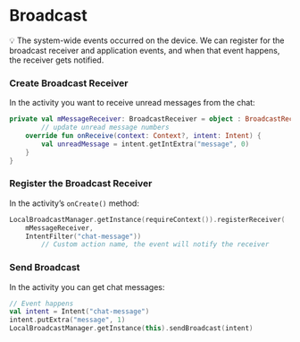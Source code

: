 # Broadcast

<aside>
💡 The system-wide events occurred on the device. We can register for the broadcast receiver and application events, and when that event happens, the receiver gets notified.

</aside>

### Create Broadcast Receiver

In the activity you want to receive unread messages from the chat:

```kotlin
private val mMessageReceiver: BroadcastReceiver = object : BroadcastReceiver() {
		// update unread message numbers
    override fun onReceive(context: Context?, intent: Intent) {
        val unreadMessage = intent.getIntExtra("message", 0)
    }
}
```

### Register the Broadcast Receiver

In the activity’s `onCreate()` method:

```kotlin
LocalBroadcastManager.getInstance(requireContext()).registerReceiver(
    mMessageReceiver,
    IntentFilter("chat-message")) 
		// Custom action name, the event will notify the receiver
```

### Send Broadcast

In the activity you can get chat messages:

```kotlin
// Event happens
val intent = Intent("chat-message")
intent.putExtra("message", 1)
LocalBroadcastManager.getInstance(this).sendBroadcast(intent)
```

